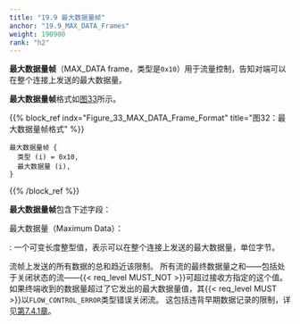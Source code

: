 ```yaml
---
title: "19.9 最大数据量帧"
anchor: "19.9_MAX_DATA_Frames"
weight: 190900
rank: "h2"
---
```


**最大数据量帧**（MAX_DATA frame，类型是`0x10`）用于流量控制，告知对端可以在整个连接上发送的最大数据量。

**最大数据量帧**格式如[图33](#Figure_33_MAX_DATA_Frame_Format)所示。

{{% block_ref
    indx="Figure_33_MAX_DATA_Frame_Format"
    title="图32：最大数据量帧格式" %}}

```
最大数据量帧 {
  类型 (i) = 0x10,
  最大数据量 (i),
}
```

{{% /block_ref %}}

**最大数据量帧**包含下述字段：

最大数据量（Maximum Data）：

:   一个可变长度整型值，表示可以在整个连接上发送的最大数据量，单位字节。

流帧上发送的所有数据的总和趋近该限制。
所有流的最终数据量之和——包括处于关闭状态的流——{{< req_level MUST_NOT >}}可超过接收方指定的这个值。
如果终端收到的数据量超过了它发出的最大数据量值，其{{< req_level MUST >}}以`FLOW_CONTROL_ERROR`类型错误关闭流。
这包括违背早期数据记录的限制，详见[第7.4.1章]()。
